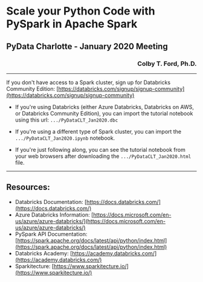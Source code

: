 # Scale your Python Code with PySpark in Apache Spark
## PyData Charlotte - January 2020 Meeting

<h3 align="right">Colby T. Ford, Ph.D.</h3>

----------------------------------------

If you don't have access to a Spark cluster, sign up for Databricks Community Edition: [https://databricks.com/signup/signup-community](https://databricks.com/signup/signup-community)


- If you're using Databricks (either Azure Databricks, Databricks on AWS, or Databricks Community Edition), you can import the tutorial notebook using this url: `.../PyDataCLT_Jan2020.dbc`

- If you're using a different type of Spark cluster, you can import the `.../PyDataCLT_Jan2020.ipynb` notebook.

- If you're just following along, you can see the tutorial notebook from your web browsers after downloading the `.../PyDataCLT_Jan2020.html` file.

----------------------------------------

## Resources:
- Databricks Documentation: [https://docs.databricks.com/](https://docs.databricks.com/)
- Azure Databricks Information: [https://docs.microsoft.com/en-us/azure/azure-databricks/](https://docs.microsoft.com/en-us/azure/azure-databricks/)
- PySpark API Documentation: [https://spark.apache.org/docs/latest/api/python/index.html](https://spark.apache.org/docs/latest/api/python/index.html)
- Databricks Academy: [https://academy.databricks.com/](https://academy.databricks.com/)
- Sparkitecture: [https://www.sparkitecture.io/](https://www.sparkitecture.io/)
